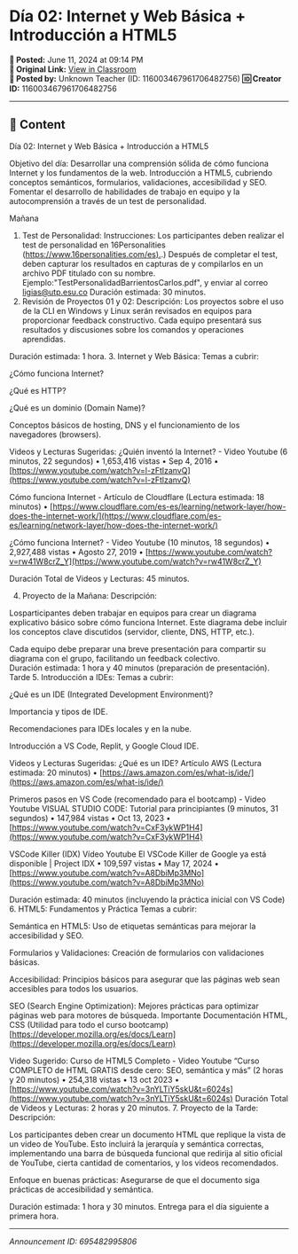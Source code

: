 # Día 02: Internet y Web Básica + Introducción a HTML5

**📅 Posted:** June 11, 2024 at 09:14 PM  
**🔗 Original Link:** [View in Classroom](https://classroom.google.com/c/Njk1MDgxNzAyMTIx/p/Njk1NDgyOTk1ODA2)  
**👤 Posted by:** Unknown Teacher (ID: 116003467961706482756)
**🆔 Creator ID:** 116003467961706482756

---

## 📝 Content

Día 02: Internet y Web Básica + Introducción a HTML5

Objetivo del día:
Desarrollar una comprensión sólida de cómo funciona Internet y los fundamentos de la web. Introducción a HTML5, cubriendo conceptos semánticos, formularios, validaciones, accesibilidad y SEO. Fomentar el desarrollo de habilidades de trabajo en equipo y la autocomprensión a través de un test de personalidad.



Mañana

1. Test de Personalidad:
Instrucciones: Los participantes deben realizar el test de personalidad en 16Personalities ([https://www.16personalities.com/es).](https://www.16personalities.com/es).) Después de completar el test, deben capturar los resultados en capturas de y compilarlos en un archivo PDF titulado con su nombre. Ejemplo:"TestPersonalidadBarrientosCarlos.pdf", y enviar al correo ligias@utp.esu.co
Duración estimada: 30 minutos.
2. Revisión de Proyectos 01 y 02:
Descripción: Los proyectos sobre el uso de la CLI en Windows y Linux serán revisados en equipos para proporcionar feedback constructivo. Cada equipo presentará sus resultados y discusiones sobre los comandos y operaciones aprendidas.
 
Duración estimada: 1 hora.
3. Internet y Web Básica:
Temas a cubrir:
 
  
¿Cómo funciona Internet?
  
¿Qué es HTTP?
  
¿Qué es un dominio (Domain Name)?
  
Conceptos básicos de hosting, DNS y el funcionamiento de los navegadores (browsers).
 

 Videos y Lecturas Sugeridas:
¿Quién inventó la Internet? - Video Youtube (6 minutos, 22 segundos) • 1,653,416 vistas • Sep 4, 2016 • [https://www.youtube.com/watch?v=l-zFtlzanvQ](https://www.youtube.com/watch?v=l-zFtlzanvQ)
  
Cómo funciona Internet - Artículo de Cloudflare (Lectura estimada: 18 minutos) • [https://www.cloudflare.com/es-es/learning/network-layer/how-does-the-internet-work/](https://www.cloudflare.com/es-es/learning/network-layer/how-does-the-internet-work/)
  
¿Cómo funciona Internet? - Video Youtube (10 minutos, 18 segundos) • 2,927,488 vistas • Agosto 27, 2019 • [https://www.youtube.com/watch?v=rw41W8crZ_Y](https://www.youtube.com/watch?v=rw41W8crZ_Y)
 
 Duración Total de Videos y Lecturas: 45 minutos.

4. Proyecto de la Mañana:
Descripción:
 
  
Losparticipantes deben trabajar en equipos para crear un diagrama explicativo básico sobre cómo funciona Internet. Este diagrama debe incluir los conceptos clave discutidos (servidor, cliente, DNS, HTTP, etc.).
  
Cada equipo debe preparar una breve presentación para compartir su diagrama con el grupo, facilitando un feedback colectivo.
Duración estimada: 1 hora y 40 minutos (preparación de presentación).
Tarde
5. Introducción a IDEs:
Temas a cubrir:
 
  
¿Qué es un IDE (Integrated Development Environment)?
  
Importancia y tipos de IDE.
  
Recomendaciones para IDEs locales y en la nube.
  
Introducción a VS Code, Replit, y Google Cloud IDE.
 

 Videos y Lecturas Sugeridas:
¿Qué es un IDE? Artículo AWS (Lectura estimada: 20 minutos)
      • [https://aws.amazon.com/es/what-is/ide/](https://aws.amazon.com/es/what-is/ide/)
  
Primeros pasos en VS Code (recomendado para el bootcamp) - Video Youtube VISUAL STUDIO CODE:
      Tutorial para principiantes (9 minutos, 31 segundos) • 147,984 vistas • Oct 13, 2023 • [https://www.youtube.com/watch?v=CxF3ykWP1H4](https://www.youtube.com/watch?v=CxF3ykWP1H4)
  
VSCode Killer (IDX) Vídeo Youtube El VSCode Killer de Google
      ya está disponible | Project IDX • 109,597 vistas • May 17, 2024 • [https://www.youtube.com/watch?v=A8DbiMp3MNo](https://www.youtube.com/watch?v=A8DbiMp3MNo)
 
Duración estimada: 40 minutos (incluyendo la práctica inicial con VS Code)
6. HTML5: Fundamentos y Práctica
Temas a cubrir:
 
  
Semántica en HTML5: Uso de etiquetas semánticas para mejorar la accesibilidad y SEO.
  
Formularios y Validaciones: Creación de formularios con validaciones básicas.
  
Accesibilidad: Principios básicos para asegurar que las páginas web sean accesibles para todos los usuarios.
  
SEO (Search Engine Optimization): Mejores prácticas para optimizar páginas web para motores de búsqueda.
Importante Documentación HTML, CSS (Utilidad para todo el curso bootcamp)  [https://developer.mozilla.org/es/docs/Learn](https://developer.mozilla.org/es/docs/Learn)

 Video Sugerido:
Curso de HTML5 Completo - Video Youtube “Curso COMPLETO de HTML GRATIS desde cero: SEO, semántica y más” (2 horas y 20 minutos) • 254,318 vistas • 13 oct 2023 • [https://www.youtube.com/watch?v=3nYLTiY5skU&t=6024s](https://www.youtube.com/watch?v=3nYLTiY5skU&t=6024s)
 Duración Total de Videos y Lecturas: 2 horas y 20 minutos.
7. Proyecto de la Tarde:
Descripción:
 
  
Los participantes deben crear un documento HTML que replique la vista de un video de YouTube. Esto incluirá la jerarquía y semántica correctas, implementando una barra de búsqueda funcional que redirija al sitio oficial de YouTube, cierta cantidad de comentarios, y los videos recomendados.
  
Enfoque en buenas prácticas: Asegurarse de que el documento siga prácticas de accesibilidad y semántica.
 
 Duración estimada: 1 hora y 30 minutos.
 Entrega
     para el día siguiente a primera hora.



---

*Announcement ID: 695482995806*
